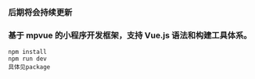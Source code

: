 

### 后期将会持续更新

### 基于 mpvue 的小程序开发框架，支持 Vue.js 语法和构建工具体系。

```
npm install
npm run dev
具体见package
```
